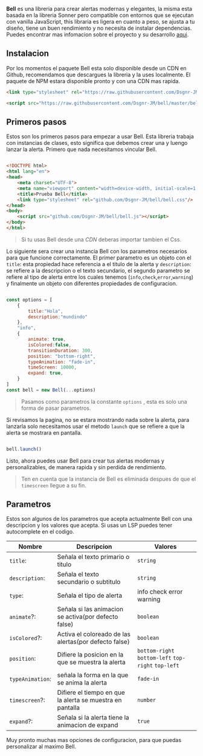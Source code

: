 **Bell** es una libreria para crear alertas modernas y elegantes, la misma esta basada en la libreria Sonner pero compatible con entornos que se ejecutan con vanilla JavaScript, this libraria es ligera en cuanto a peso, se ajusta a tu diseño, tiene un buen rendimiento y no necesita de instalar dependencias. Puedes encontrar mas infomacion sobre el proyecto y su desarrollo [aqui](github.com/Dsgnr-JM/bell). 

## Instalacion

Por los momentos el paquete Bell esta solo disponible desde un CDN en Github, recomendamos que descargues la libreria y la uses localmente. El paquete de NPM estara disponible pronto y con una CDN mas rapida.

```html
<link type="stylesheet" rel="https://raw.githubusercontent.com/Dsgnr-JM/bell/master/bell.css"/>

<script src="https://raw.githubusercontent.com/Dsgnr-JM/bell/master/bell.js"></script>
```

## Primeros pasos

Estos son los primeros pasos para empezar a usar Bell. Esta libreria trabaja con instancias de clases, esto significa que debemos crear una y luengo lanzar la alerta. Primero que nada necesitamos vincular Bell.

```html

<!DOCTYPE html>
<html lang="en">
<head>
    <meta charset="UTF-8">
    <meta name="viewport" content="width=device-width, initial-scale=1.0">
    <title>Prueba Bell</title>
    <link type="stylesheet" rel="github.com/Dsgnr-JM/bell/bell.css"/>
</head>
<body>
    <script src="github.com/Dsgnr-JM/bell/bell.js"></script>
</body>
</html>

```

> Si tu usas Bell desde una *CDN* deberas importar tambien el Css.

Lo siguiente sera crear una instancia Bell con los parametros necesarios para que funcione correctamente. El primer parametro es un objeto con el `title`: esta propiedad hace referencia a el titulo de la alerta y `description`: se refiere a la descripcion o el texto secundario, el segundo parametro se refiere al tipo de alerta entre los cuales tenemos (`info`,`check`,`error`,`warning`)  y finalmente un objeto con diferentes propiedades de configuracion.

```js

const options = [
    {
        title:"Hola",
        description:"mundindo"
    },
    "info",
    {
        animate: true,
        isColored:false,
        transitionDuration: 300,
        position: "bottom-right",
        typeAnimation: "fade-in",
        timeScreen: 10000,
        expand: true,
    }
]
const bell = new Bell(...options)


```

> Pasamos como parametros la constante `options` , esta es solo una forma de pasar parametros.

Si revisamos la pagina, no se estara mostrando nada sobre la alerta, para lanzarla solo necesitamos usar el metodo `launch` que se refiere a que la alerta se mostrara en pantalla.

```js

bell.launch()

```

Listo, ahora puedes usar Bell para crear tus alertas modernas y personalizables, de manera rapida y sin perdida de rendimiento.

> Ten en cuenta que la instancia de Bell es eliminada despues de que el `timescreen` llegue a su fin.

## Parametros

Estos son algunos de los parametros que acepta actualmente Bell con una descripcion y los valores que acepta. Si usas un LSP puedes tener autocomplete en el codigo.

|Nombre|Descripcion|Valores|
|---|---|---|
|`title`:|Señala el texto primario o titulo|`string`|
|`description`:|Señala el texto secundario o subtitulo|`string`|
|`type`:|Señala el tipo de alerta| info check error warning |
|`animate`?:|Señala si las animacion se activa(por defecto false)|`boolean`|
|`isColored`?:|Activa el coloreado de las alertas(por defecto false)|`boolean`|
|`position`:|Difiere la posicion en la que se muestra la alerta|`bottom-right` `bottom-left` `top-right` `top-left`|
|`typeAnimation`:|señala la forma en la que se anima la alerta|`fade-in`|
|`timescreen`?:|Difiere el tiempo en que la alerta se muestra en pantalla|`number`|
|`expand`?:|Señala si la alerta tiene la animacion de expand|`true`|

Muy pronto muchas mas opciones de configuracion, para que puedas personalizar al maximo Bell.